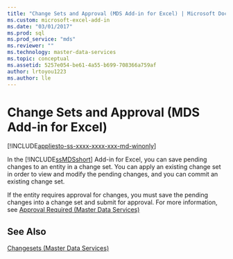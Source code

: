 ```yaml
---
title: "Change Sets and Approval (MDS Add-in for Excel) | Microsoft Docs"
ms.custom: microsoft-excel-add-in
ms.date: "03/01/2017"
ms.prod: sql
ms.prod_service: "mds"
ms.reviewer: ""
ms.technology: master-data-services
ms.topic: conceptual
ms.assetid: 5257e054-be61-4a55-b699-708366a759af
author: lrtoyou1223
ms.author: lle
---
```

# Change Sets and Approval (MDS Add-in for Excel)

[!INCLUDE[appliesto-ss-xxxx-xxxx-xxx-md-winonly](../../includes/appliesto-ss-xxxx-xxxx-xxx-md-winonly.md)]

  In the [!INCLUDE[ssMDSshort](../../includes/ssmdsshort-md.md)] Add-in for Excel, you can save pending changes to an entity in a change set. You can apply an existing change set in order to view and modify the pending changes, and you can commit an existing change set.  
  
 If the entity requires approval for changes, you must save the pending changes into a change set and submit for approval. For more information, see [Approval Required &#40;Master Data Services&#41;](../../master-data-services/approval-required-master-data-services.md)  
  
## See Also  
 [Changesets &#40;Master Data Services&#41;](../../master-data-services/changesets-master-data-services.md)  
  
  
